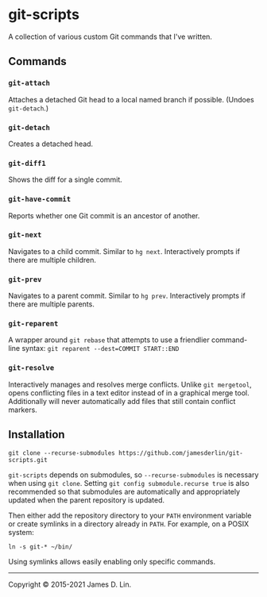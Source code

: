 # git-scripts

A collection of various custom Git commands that I've written.

## Commands

### `git-attach`

Attaches a detached Git head to a local named branch if possible. (Undoes
`git-detach`.)

### `git-detach`

Creates a detached head.

### `git-diff1`

Shows the diff for a single commit.

### `git-have-commit`

Reports whether one Git commit is an ancestor of another.

### `git-next`

Navigates to a child commit.  Similar to `hg next`.  Interactively prompts if
there are multiple children.

### `git-prev`

Navigates to a parent commit.  Similar to `hg prev`.  Interactively prompts if
there are multiple parents.

### `git-reparent`

A wrapper around `git rebase` that attempts to use a friendlier command-line
syntax: `git reparent --dest=COMMIT START::END`

### `git-resolve`

Interactively manages and resolves merge conflicts.  Unlike `git mergetool`,
opens conflicting files in a text editor instead of in a graphical merge tool.
Additionally will never automatically add files that still contain conflict
markers.

## Installation

```shell
git clone --recurse-submodules https://github.com/jamesderlin/git-scripts.git
```

`git-scripts` depends on submodules, so `--recurse-submodules` is necessary
when using `git clone`.  Setting `git config submodule.recurse true` is also
recommended so that submodules are automatically and appropriately updated when
the parent repository is updated.

Then either add the repository directory to your `PATH` environment variable or
create symlinks in a directory already in `PATH`.  For example, on a POSIX
system:

```shell
ln -s git-* ~/bin/
```

Using symlinks allows easily enabling only specific commands.

---

Copyright © 2015-2021 James D. Lin.
